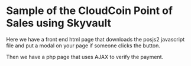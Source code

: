 # Sample of the CloudCoin Point of Sales using Skyvault

Here we have a front end html page that downloads the posjs2 javascript file and put a modal on your page if someone clicks the button. 

Then we have a php page that uses AJAX to verify the payment. 